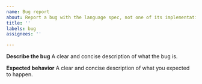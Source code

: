 ```yaml
---
name: Bug report
about: Report a bug with the language spec, not one of its implementations.
title: ''
labels: bug
assignees: ''

---
```


**Describe the bug**
A clear and concise description of what the bug is.

**Expected behavior**
A clear and concise description of what you expected to happen.
